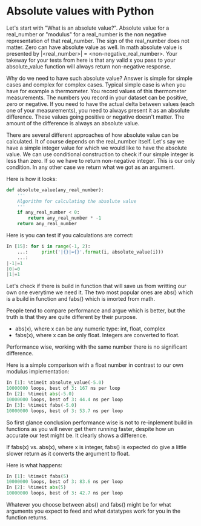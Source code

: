 # Absolute values with Python

Let's start with "What is an absolute value?". Absolute value for a real_number or "modulus" for a real_number is the non negative representation of that real_number. The sign of the real_number does not matter. Zero can have absolute value as well. In math absolute value is presented by |<real_number>| = <non-negative_real_number>. Your takeway for your tests from here is that any valid x you pass to your absolute_value function will always return non-negative response.

Why do we need to have such absolute value? Answer is simple for simple cases and complex for complex cases. Typical simple case is when you have for example a thermometer. You record values of this thermometer measurements. The numbers you record in your dataset can be positive, zero or negative. If you need to have the actual delta between values (each one of your measurements), you need to always present it as an absolute difference. These values going positive or negative doesn't matter. The amount of the difference is always an absolute value.

There are several different approaches of how absolute value can be calculated. It of course depends on the real_number itself.
Let's say we have a simple integer value for which we would like to have the absolute value. We can use conditional construction to check if our simple integer is less than zero. If so we have to return non-negative integer. This is our only condition. In any other case we return what we got as an argument.

Here is how it looks:
```python
def absolute_value(any_real_number):
    '''
    Algorithm for calculating the absolute value
    '''
    if any_real_number < 0:
        return any_real_number * -1
    return any_real_number
```

Here is you can test if you calculations are correct:
```python
In [15]: for i in range(-1, 2):
    ...:     print('|{}|={}'.format(i, absolute_value(i)))
    ...:     
|-1|=1
|0|=0
|1|=1

```

Let's check if there is build in function that will save us from writting our own one everytime we need it.
The two most popular ones are abs() which is a build in function and fabs() which is imorted from math.

People tend to compare performance and argue which is better, but the truth is that they are quite different by their purpose.
+ abs(x), where x can be any numeric type: int, float, complex
+ fabs(x), where x can be only float. Integers are converted to float.

Performance wise, working with the same number there is no significant difference. 

Here is a simple comparison with a float number in contrast to our own modulus implementation:
```python
In [1]: %timeit absolute_value(-5.0)
10000000 loops, best of 3: 167 ns per loop
In [2]: %timeit abs(-5.0)
10000000 loops, best of 3: 44.4 ns per loop
In [3]: %timeit fabs(-5.0)
10000000 loops, best of 3: 53.7 ns per loop
```

So first glance conclusion performance wise is not to re-inplement build in functions as you will never get them running faster, despite how un accurate our test might be. It clearly shows a difference.

If fabs(x) vs. abs(x), where x is integer, fabs() is expected do give a little slower return as it converts the argument to float.

Here is what happens:
```python
In [1]: %timeit fabs(5)
10000000 loops, best of 3: 83.6 ns per loop
In [2]: %timeit abs(5)
10000000 loops, best of 3: 42.7 ns per loop
```

Whatever you choose between abs() and fabs() might be for what arguments you expect to feed and what datatypes work for you in the function returns.


